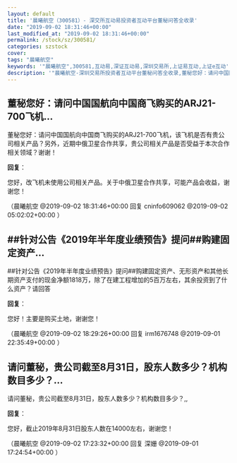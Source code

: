 ```yaml
---
layout: default
title: '晨曦航空（300581）- 深交所互动易投资者互动平台董秘问答全收录'
date: "2019-09-02 18:31:46+00:00"
last_modified_at: "2019-09-02 18:31:46+00:00"
permalink: /stock/sz/300581/
categories: szstock
cover: 
tags: "晨曦航空"
keywords: '"晨曦航空",300581,互动易,深证互动易,深圳交易所,上证易互动,上证e互动'
description: '"晨曦航空-深圳交易所投资者互动平台董秘问答全收录,董秘您好：请问中国国航向中国商飞购买的ARJ21-700飞机，该飞机是否有贵公司相关产品？另外，近期中俄卫星合作共享，贵公司相关产品是否受益于本次合作相关领域？谢谢！"'
---
```


## 董秘您好：请问中国国航向中国商飞购买的ARJ21-700飞机...

董秘您好：请问中国国航向中国商飞购买的ARJ21-700飞机，该飞机是否有贵公司相关产品？另外，近期中俄卫星合作共享，贵公司相关产品是否受益于本次合作相关领域？谢谢！

**回复**：

您好，改飞机未使用公司相关产品。关于中俄卫星合作共享，可能产品会收益，谢谢您！ 

（晨曦航空  @2019-09-02 18:31:46+00:00 回复 cninfo609062  @2019-09-02 05:02:02+00:00 ）

## ##针对公告《2019年半年度业绩预告》提问##购建固定资产...

##针对公告《2019年半年度业绩预告》提问##购建固定资产、无形资产和其他长期资产支付的现金净额1818万，除了在建工程增加的5百万左右，其余投资到了什么资产？请回答

**回复**：

您好！主要是购买土地，谢谢您！ 

（晨曦航空  @2019-09-02 18:29:26+00:00 回复 irm1676748  @2019-09-01 22:35:49+00:00 ）

## 请问董秘，贵公司截至8月31日，股东人数多少？机构数目多少？...

请问董秘，贵公司截至8月31日，股东人数多少？机构数目多少？,,

**回复**：

您好，截止2019年8月31日股东人数在14000左右，谢谢您！ 

（晨曦航空  @2019-09-02 17:23:32+00:00 回复 深姗  @2019-09-01 17:24:54+00:00 ）

